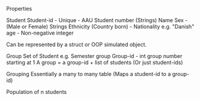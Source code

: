 Properties

Student
Student-id - Unique - AAU Student number (Strings)
Name
Sex - (Male or Female) Strings
Ethnicity (Country born) - Nationality e.g. "Danish"
age - Non-negative integer

Can be represented by a struct or OOP simulated object.

Group
Set of Student e.g. Semester group
Group-id - int group number starting at 1
A group = a group-id + list of students (Or just student-ids)

Grouping
Essentially a many to many table (Maps a student-id to a group-id)

Population of n students
